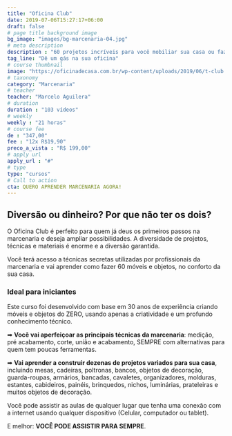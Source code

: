 ```yaml
---
title: "Oficina Club"
date: 2019-07-06T15:27:17+06:00
draft: false
# page title background image
bg_image: "images/bg-marcenaria-04.jpg"
# meta description
description : "60 projetos incríveis para você mobiliar sua casa ou fazer um extra"
tag_line: "Dê um gás na sua oficina"
# course thumbnail
image: "https://oficinadecasa.com.br/wp-content/uploads/2019/06/t-club.jpg"
# taxonomy
category: "Marcenaria"
# teacher
teacher: "Marcelo Aguilera"
# duration
duration : "103 vídeos"
# weekly
weekly : "21 horas"
# course fee
de : "347,00"
fee : "12x R$19,90"
preco_a_vista : "R$ 199,00"
# apply url
apply_url : "#"
# type
type: "cursos"
# Call to action
cta: QUERO APRENDER MARCENARIA AGORA!
---
```



## Diversão ou dinheiro? Por que não ter os dois?
O Oficina Club é perfeito para quem já deus os primeiros passos na marcenaria e deseja ampliar possibilidades. A diversidade de projetos, técnicas e materiais é enorme e a diversão garantida.

Você terá acesso a técnicas secretas utilizadas por profissionais da marcenaria e vai aprender como fazer 60 móveis e objetos, no conforto da sua casa.

### Ideal para iniciantes

Este curso foi desenvolvido com base em 30 anos de experiência criando móveis e objetos do ZERO, usando apenas a criatividade e um profundo conhecimento técnico.

➡ **Você vai aperfeiçoar as principais técnicas da marcenaria**: medição, pré acabamento, corte, união e acabamento, SEMPRE com alternativas para quem tem poucas ferramentas.

➡ **Vai aprender a construir dezenas de projetos variados para sua casa**, incluindo mesas, cadeiras, poltronas, bancos, objetos de decoração, guarda-roupas, armários, bancadas, cavaletes, organizadores, molduras, estantes, cabideiros, painéis, brinquedos, nichos, luminárias, prateleiras e muitos objetos de decoração.

Você pode assistir as aulas de qualquer lugar que tenha uma conexão com a internet usando qualquer dispositivo (Celular, computador ou tablet).

E melhor: **VOCÊ PODE ASSISTIR PARA SEMPRE**.
